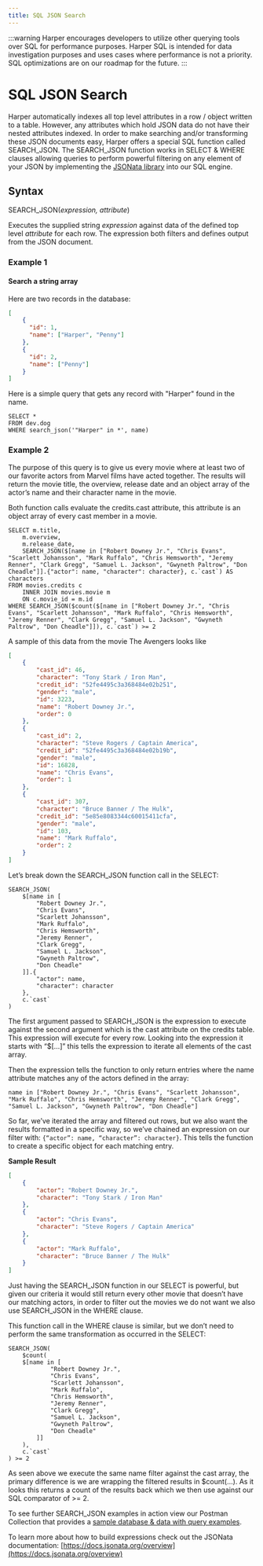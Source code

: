 ```yaml
---
title: SQL JSON Search
---
```


:::warning
Harper encourages developers to utilize other querying tools over SQL for performance purposes. Harper SQL is intended for data investigation purposes and uses cases where performance is not a priority. SQL optimizations are on our roadmap for the future.
:::

# SQL JSON Search

Harper automatically indexes all top level attributes in a row / object written to a table. However, any attributes which hold JSON data do not have their nested attributes indexed. In order to make searching and/or transforming these JSON documents easy, Harper offers a special SQL function called SEARCH\_JSON. The SEARCH\_JSON function works in SELECT & WHERE clauses allowing queries to perform powerful filtering on any element of your JSON by implementing the [JSONata library](https://docs.jsonata.org/overview.html) into our SQL engine.

## Syntax

SEARCH\_JSON(_expression, attribute_)

Executes the supplied string _expression_ against data of the defined top level _attribute_ for each row. The expression both filters and defines output from the JSON document.

### Example 1

#### Search a string array

Here are two records in the database:

```json
[
    {
      "id": 1,
      "name": ["Harper", "Penny"]
    },
    {
      "id": 2,
      "name": ["Penny"]
    }
]
```

Here is a simple query that gets any record with "Harper" found in the name.

```
SELECT *
FROM dev.dog
WHERE search_json('"Harper" in *', name)
```

### Example 2

The purpose of this query is to give us every movie where at least two of our favorite actors from Marvel films have acted together. The results will return the movie title, the overview, release date and an object array of the actor’s name and their character name in the movie.

Both function calls evaluate the credits.cast attribute, this attribute is an object array of every cast member in a movie.

```
SELECT m.title,
    m.overview,
    m.release_date,
    SEARCH_JSON($[name in ["Robert Downey Jr.", "Chris Evans", "Scarlett Johansson", "Mark Ruffalo", "Chris Hemsworth", "Jeremy Renner", "Clark Gregg", "Samuel L. Jackson", "Gwyneth Paltrow", "Don Cheadle"]].{"actor": name, "character": character}, c.`cast`) AS characters
FROM movies.credits c
    INNER JOIN movies.movie m
    ON c.movie_id = m.id
WHERE SEARCH_JSON($count($[name in ["Robert Downey Jr.", "Chris Evans", "Scarlett Johansson", "Mark Ruffalo", "Chris Hemsworth", "Jeremy Renner", "Clark Gregg", "Samuel L. Jackson", "Gwyneth Paltrow", "Don Cheadle"]]), c.`cast`) >= 2
```

A sample of this data from the movie The Avengers looks like

```json
[
    {
        "cast_id": 46,
        "character": "Tony Stark / Iron Man",
        "credit_id": "52fe4495c3a368484e02b251",
        "gender": "male",
        "id": 3223,
        "name": "Robert Downey Jr.",
        "order": 0
    },
    {
        "cast_id": 2,
        "character": "Steve Rogers / Captain America",
        "credit_id": "52fe4495c3a368484e02b19b",
        "gender": "male",
        "id": 16828,
        "name": "Chris Evans",
        "order": 1
    },
    {
        "cast_id": 307,
        "character": "Bruce Banner / The Hulk",
        "credit_id": "5e85e8083344c60015411cfa",
        "gender": "male",
        "id": 103,
        "name": "Mark Ruffalo",
        "order": 2
    }
]
```

Let’s break down the SEARCH\_JSON function call in the SELECT:

```
SEARCH_JSON(
    $[name in [
        "Robert Downey Jr.",
        "Chris Evans",
        "Scarlett Johansson",
        "Mark Ruffalo",
        "Chris Hemsworth",
        "Jeremy Renner",
        "Clark Gregg",
        "Samuel L. Jackson",
        "Gwyneth Paltrow",
        "Don Cheadle"
    ]].{
        "actor": name,
        "character": character
    },
    c.`cast`
)
```

The first argument passed to SEARCH\_JSON is the expression to execute against the second argument which is the cast attribute on the credits table. This expression will execute for every row. Looking into the expression it starts with “$\[…]” this tells the expression to iterate all elements of the cast array.

Then the expression tells the function to only return entries where the name attribute matches any of the actors defined in the array:

```
name in ["Robert Downey Jr.", "Chris Evans", "Scarlett Johansson", "Mark Ruffalo", "Chris Hemsworth", "Jeremy Renner", "Clark Gregg", "Samuel L. Jackson", "Gwyneth Paltrow", "Don Cheadle"]
```

So far, we’ve iterated the array and filtered out rows, but we also want the results formatted in a specific way, so we’ve chained an expression on our filter with: `{“actor”: name, “character”: character}`. This tells the function to create a specific object for each matching entry.

**Sample Result**

```json
[
    {
        "actor": "Robert Downey Jr.",
        "character": "Tony Stark / Iron Man"
    },
    {
        "actor": "Chris Evans",
        "character": "Steve Rogers / Captain America"
    },
    {
        "actor": "Mark Ruffalo",
        "character": "Bruce Banner / The Hulk"
    }
]
```

Just having the SEARCH\_JSON function in our SELECT is powerful, but given our criteria it would still return every other movie that doesn’t have our matching actors, in order to filter out the movies we do not want we also use SEARCH\_JSON in the WHERE clause.

This function call in the WHERE clause is similar, but we don’t need to perform the same transformation as occurred in the SELECT:

```
SEARCH_JSON(
    $count(
    $[name in [
            "Robert Downey Jr.",
            "Chris Evans",
            "Scarlett Johansson",
            "Mark Ruffalo",
            "Chris Hemsworth",
            "Jeremy Renner",
            "Clark Gregg",
            "Samuel L. Jackson",
            "Gwyneth Paltrow",
            "Don Cheadle"
        ]]
    ),
    c.`cast`
) >= 2
```

As seen above we execute the same name filter against the cast array, the primary difference is we are wrapping the filtered results in $count(…). As it looks this returns a count of the results back which we then use against our SQL comparator of >= 2.

To see further SEARCH\_JSON examples in action view our Postman Collection that provides a [sample database & data with query examples](../operations-api/advanced-json-sql-examples).

To learn more about how to build expressions check out the JSONata documentation: [https://docs.jsonata.org/overview](https://docs.jsonata.org/overview)
